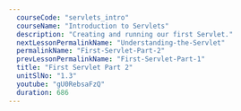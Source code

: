 ```yaml
---
  courseCode: "servlets_intro"
  courseName: "Introduction to Servlets"
  description: "Creating and running our first Servlet."
  nextLessonPermalinkName: "Understanding-the-Servlet"
  permalinkName: "First-Servlet-Part-2"
  prevLessonPermalinkName: "First-Servlet-Part-1"
  title: "First Servlet Part 2"
  unitSlNo: "1.3"
  youtube: "gU0RebsaFzQ"
  duration: 686
---
```


